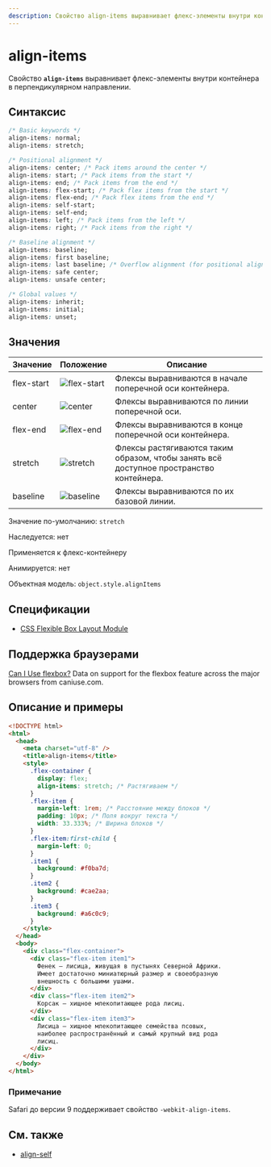 ```yaml
---
description: Свойство align-items выравнивает флекс-элементы внутри контейнера в перпендикулярном направлении
---
```


# align-items

Свойство **`align-items`** выравнивает флекс-элементы внутри контейнера в перпендикулярном направлении.

## Синтаксис

```css
/* Basic keywords */
align-items: normal;
align-items: stretch;

/* Positional alignment */
align-items: center; /* Pack items around the center */
align-items: start; /* Pack items from the start */
align-items: end; /* Pack items from the end */
align-items: flex-start; /* Pack flex items from the start */
align-items: flex-end; /* Pack flex items from the end */
align-items: self-start;
align-items: self-end;
align-items: left; /* Pack items from the left */
align-items: right; /* Pack items from the right */

/* Baseline alignment */
align-items: baseline;
align-items: first baseline;
align-items: last baseline; /* Overflow alignment (for positional alignment only) */
align-items: safe center;
align-items: unsafe center;

/* Global values */
align-items: inherit;
align-items: initial;
align-items: unset;
```

## Значения

<table>
<thead>
<tr class="header"><th>Значение</th><th>Положение</th><th>Описание</th></tr>
</thead>
<tbody>
<tr><td>flex-start</td><td><img src="/css/flex-start_1.png" alt="flex-start" /></td><td>Флексы выравниваются в начале поперечной оси контейнера.</td></tr>
<tr><td>center</td><td><img src="/css/center.png" alt="center" /></td><td>Флексы выравниваются по линии поперечной оси.</td></tr>
<tr><td>flex-end</td><td><img src="/css/flex-end_1.png" alt="flex-end" /></td><td>Флексы выравниваются в конце поперечной оси контейнера.</td></tr>
<tr><td>stretch</td><td><img src="/css/stretch_1.png" alt="stretch" /></td><td>Флексы растягиваются таким образом, чтобы занять всё доступное пространство контейнера.</td></tr>
<tr><td class="value">baseline</td><td><img src="/css/baseline.png" alt="baseline" /></td><td>Флексы выравниваются по их базовой линии.</td></tr>
</tbody>
</table>

Значение по-умолчанию: `stretch`

Наследуется: нет

Применяется к флекс-контейнеру

Анимируется: нет

Объектная модель: `object.style.alignItems`

## Спецификации

- [CSS Flexible Box Layout Module](https://www.w3.org/TR/css-flexbox/#propdef-align-items)

## Поддержка браузерами

<p class="ciu_embed" data-feature="flexbox" data-periods="future_1,current,past_1,past_2"><a href="http://caniuse.com/#feat=flexbox">Can I Use flexbox?</a> Data on support for the flexbox feature across the major browsers from caniuse.com.</p>

## Описание и примеры

```html
<!DOCTYPE html>
<html>
  <head>
    <meta charset="utf-8" />
    <title>align-items</title>
    <style>
      .flex-container {
        display: flex;
        align-items: stretch; /* Растягиваем */
      }
      .flex-item {
        margin-left: 1rem; /* Расстояние между блоков */
        padding: 10px; /* Поля вокруг текста */
        width: 33.333%; /* Ширина блоков */
      }
      .flex-item:first-child {
        margin-left: 0;
      }
      .item1 {
        background: #f0ba7d;
      }
      .item2 {
        background: #cae2aa;
      }
      .item3 {
        background: #a6c0c9;
      }
    </style>
  </head>
  <body>
    <div class="flex-container">
      <div class="flex-item item1">
        Фенек — лисица, живущая в пустынях Северной Африки.
        Имеет достаточно миниатюрный размер и своеобразную
        внешность с большими ушами.
      </div>
      <div class="flex-item item2">
        Корсак — хищное млекопитающее рода лисиц.
      </div>
      <div class="flex-item item3">
        Лисица — хищное млекопитающее семейства псовых,
        наиболее распространённый и самый крупный вид рода
        лисиц.
      </div>
    </div>
  </body>
</html>
```

### Примечание

Safari до версии 9 поддерживает свойство `-webkit-align-items`.

## См. также

- [align-self](align-self.md)
